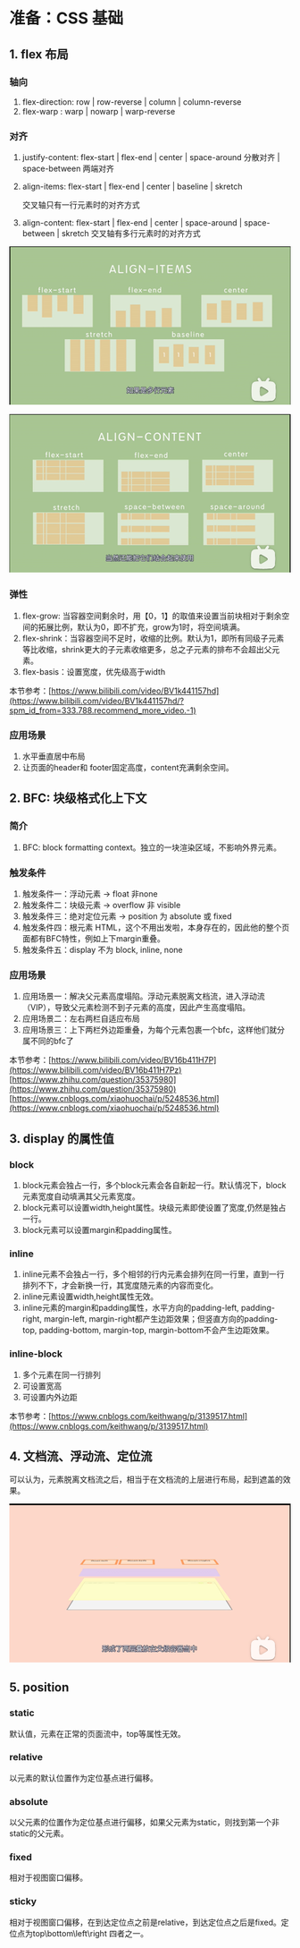 # 准备：CSS 基础

## 1. flex 布局

### 轴向

1. flex-direction: row \| row-reverse \| column \| column-reverse
2. flex-warp : warp \| nowarp \| warp-reverse

### 对齐

1. justify-content: flex-start \| flex-end \| center \| space-around 分散对齐 \| space-between 两端对齐
2. align-items: flex-start \| flex-end \| center \| baseline \| skretch 

   交叉轴只有一行元素时的对齐方式

3. align-content: flex-start \| flex-end \| center \| space-around \| space-between \| skretch 交叉轴有多行元素时的对齐方式

![](../.gitbook/assets/image%20%287%29.png)

![](../.gitbook/assets/image%20%286%29.png)

### 弹性

1. flex-grow: 当容器空间剩余时，用【0，1】的取值来设置当前块相对于剩余空间的拓展比例，默认为0，即不扩充，grow为1时，将空间填满。
2. flex-shrink：当容器空间不足时，收缩的比例。默认为1，即所有同级子元素等比收缩，shrink更大的子元素收缩更多，总之子元素的排布不会超出父元素。
3. flex-basis：设置宽度，优先级高于width

本节参考：[https://www.bilibili.com/video/BV1k441157hd](https://www.bilibili.com/video/BV1k441157hd/?spm_id_from=333.788.recommend_more_video.-1)

### 应用场景

1. 水平垂直居中布局
2. 让页面的header和 footer固定高度，content充满剩余空间。

## 2. BFC: 块级格式化上下文

### 简介

1. BFC: block formatting context。独立的一块渲染区域，不影响外界元素。

### 触发条件

1. 触发条件一：浮动元素 -&gt; float 非none
2. 触发条件二：块级元素 -&gt; overflow 非 visible
3. 触发条件三：绝对定位元素 -&gt; position 为 absolute 或 fixed
4. 触发条件四：根元素 HTML，这个不用出发啦，本身存在的，因此他的整个页面都有BFC特性，例如上下margin重叠。
5. 触发条件五：display 不为 block, inline, none

### 应用场景

1. 应用场景一：解决父元素高度塌陷。浮动元素脱离文档流，进入浮动流（VIP），导致父元素检测不到子元素的高度，因此产生高度塌陷。
2. 应用场景二：左右两栏自适应布局
3. 应用场景三：上下两栏外边距重叠，为每个元素包裹一个bfc，这样他们就分属不同的bfc了

本节参考：[https://www.bilibili.com/video/BV16b411H7P](https://www.bilibili.com/video/BV16b411H7Pz)   
[https://www.zhihu.com/question/35375980](https://www.zhihu.com/question/35375980)  
[https://www.cnblogs.com/xiaohuochai/p/5248536.html](https://www.cnblogs.com/xiaohuochai/p/5248536.html)

## 3. display  的属性值

### block

1. block元素会独占一行，多个block元素会各自新起一行。默认情况下，block元素宽度自动填满其父元素宽度。
2. block元素可以设置width,height属性。块级元素即使设置了宽度,仍然是独占一行。
3. block元素可以设置margin和padding属性。

### inline

1. inline元素不会独占一行，多个相邻的行内元素会排列在同一行里，直到一行排列不下，才会新换一行，其宽度随元素的内容而变化。
2. inline元素设置width,height属性无效。
3. inline元素的margin和padding属性，水平方向的padding-left, padding-right, margin-left, margin-right都产生边距效果；但竖直方向的padding-top, padding-bottom, margin-top, margin-bottom不会产生边距效果。

### inline-block

1. 多个元素在同一行排列
2. 可设置宽高
3. 可设置内外边距

本节参考：[https://www.cnblogs.com/keithwang/p/3139517.html](https://www.cnblogs.com/keithwang/p/3139517.html)

## 4. 文档流、浮动流、定位流

可以认为，元素脱离文档流之后，相当于在文档流的上层进行布局，起到遮盖的效果。

![&#x4E0A;&#x9762;&#x4E09;&#x4E2A;&#x7EA2;&#x5757;&#x5C31;&#x662F;&#x6D6E;&#x52A8;&#x6D41;](../.gitbook/assets/image%20%285%29.png)

## 5. position

### static

默认值，元素在正常的页面流中，top等属性无效。

### relative

以元素的默认位置作为定位基点进行偏移。

### absolute

以父元素的位置作为定位基点进行偏移，如果父元素为static，则找到第一个非static的父元素。

### fixed

相对于视图窗口偏移。

### sticky

相对于视图窗口偏移，在到达定位点之前是relative，到达定位点之后是fixed。定位点为top\bottom\left\right 四者之一。

